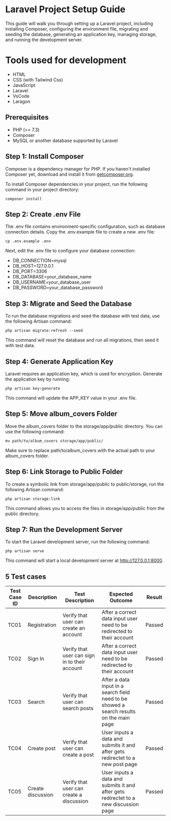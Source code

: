 # Laravel Project Setup Guide

This guide will walk you through setting up a Laravel project, including installing Composer, configuring the environment file, migrating and seeding the database, generating an application key, managing storage, and running the development server.

# Tools used for development

- HTML
- CSS (with Tailwind Css)
- JavaScript
- Laravel
- VsCode
- Laragon

## Prerequisites

- PHP (>= 7.3)
- Composer
- MySQL or another database supported by Laravel

## Step 1: Install Composer

Composer is a dependency manager for PHP. If you haven't installed Composer yet, download and install it from [getcomposer.org](https://getcomposer.org).

To install Composer dependencies in your project, run the following command in your project directory:
```
composer install
```
## Step 2: Create .env File

The .env file contains environment-specific configuration, such as database connection details. Copy the .env.example file to create a new .env file:
```
cp .env.example .env
```
Next, edit the .env file to configure your database connection:

- DB_CONNECTION=mysql
- DB_HOST=127.0.0.1
- DB_PORT=3306
- DB_DATABASE=your_database_name
- DB_USERNAME=your_database_user
- DB_PASSWORD=your_database_password

## Step 3: Migrate and Seed the Database

To run the database migrations and seed the database with test data, use the following Artisan command:
```
php artisan migrate:refresh --seed
```
This command will reset the database and run all migrations, then seed it with test data.

## Step 4: Generate Application Key

Laravel requires an application key, which is used for encryption. Generate the application key by running:
```
php artisan key:generate
```
This command will update the APP_KEY value in your .env file.

## Step 5: Move album_covers Folder

Move the album_covers folder to the storage/app/public directory. You can use the following command:
```
mv path/to/album_covers storage/app/public/
```
Make sure to replace path/to/album_covers with the actual path to your album_covers folder.

## Step 6: Link Storage to Public Folder

To create a symbolic link from storage/app/public to public/storage, run the following Artisan command:
```
php artisan storage:link
```
This command allows you to access the files in storage/app/public from the public directory.

## Step 7: Run the Development Server

To start the Laravel development server, run the following command:
```
php artisan serve
```
This command will start a local development server at http://127.0.0.1:8000.

## 5 Test cases
| **Test Case ID** | **Description**     | **Test Description**                                             | **Expected Outcome**                                                                     | **Result** |
|------------------|---------------------|------------------------------------------------------------------|------------------------------------------------------------------------------------------|------------|
| TC01             | Registration        | Verify that user can create an account                           | After a correct data input user need to be redirected to their account                   | Passed     |
| TC02             | Sign In             | Verify that user can sign in to their account                    | After a correct data input user need to be redirected to their account                   | Passed     |
| TC03             | Search              | Verify that user can search posts                                | After a data input in a search field need to be showed a search results on the main page | Passed     |
| TC04             | Create post         | Verify that user can create a post                               | User inputs a data and submits it and after gets redirectet to a new post page           | Passed     |
| TC05             | Create discussion   | Verify that user can create a discussion                         | User inputs a data and submits it and after gets redirectet to a new discussion page     | Passed     |
